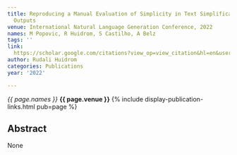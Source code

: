 ```yaml
---
title: Reproducing a Manual Evaluation of Simplicity in Text Simplification System
  Outputs
venue: International Natural Language Generation Conference, 2022
names: M Popovic, R Huidrom, S Castilho, A Belz
tags: ''
link: 
  https://scholar.google.com/citations?view_op=view_citation&hl=en&user=mQuoBfsAAAAJ&pagesize=4&sortby=pubdate&citation_for_view=mQuoBfsAAAAJ:Y0pCki6q_DkC
author: Rudali Huidrom
categories: Publications
year: '2022'

---
```


*{{ page.names }}*
**{{ page.venue }}**
{% include display-publication-links.html pub=page %}
## Abstract

None
